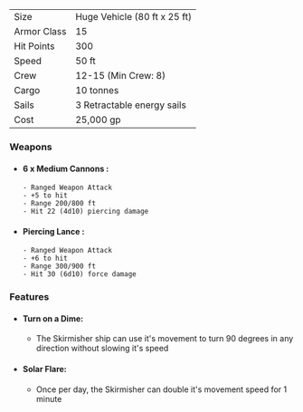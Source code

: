 |             |                              |
| ----------- | ---------------------------- |
| Size        | Huge Vehicle (80 ft x 25 ft) |
| Armor Class | 15                           |
| Hit Points  | 300                          |
| Speed       | 50 ft                        |
| Crew        | 12-15 (Min Crew: 8)          |
| Cargo       | 10 tonnes                    |
| Sails       | 3 Retractable energy sails   |
| Cost        | 25,000 gp                    |

### Weapons
- #### 6 x Medium Cannons :
	  - Ranged Weapon Attack
	  - +5 to hit
	  - Range 200/800 ft
	  - Hit 22 (4d10) piercing damage
- #### Piercing Lance :
	  - Ranged Weapon Attack
	  - +6 to hit
	  - Range 300/900 ft
	  - Hit 30 (6d10) force damage


### Features
- #### Turn on a Dime:
	- The Skirmisher ship can use it's movement to turn 90 degrees in any direction without slowing it's speed
- #### Solar Flare:
	- Once per day, the Skirmisher can double it's movement speed for 1 minute